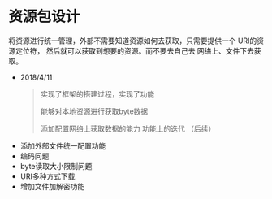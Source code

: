 # 资源包设计

将资源进行统一管理，外部不需要知道资源如何去获取，只需要提供一个 URI的资源定位符，
然后就可以获取到想要的资源。而不要去自己去 网络上、文件下去获取。

- 2018/4/11
    > 实现了框架的搭建过程，实现了功能
    > 
    > 能够对本地资源进行获取byte数据
    >
    >添加配置网络上获取数据的能力
功能上的迭代 （后续）
- 添加外部文件统一配置功能
- 编码问题
- byte读取大小限制问题
- URI多种方式下载
- 增加文件加解密功能
